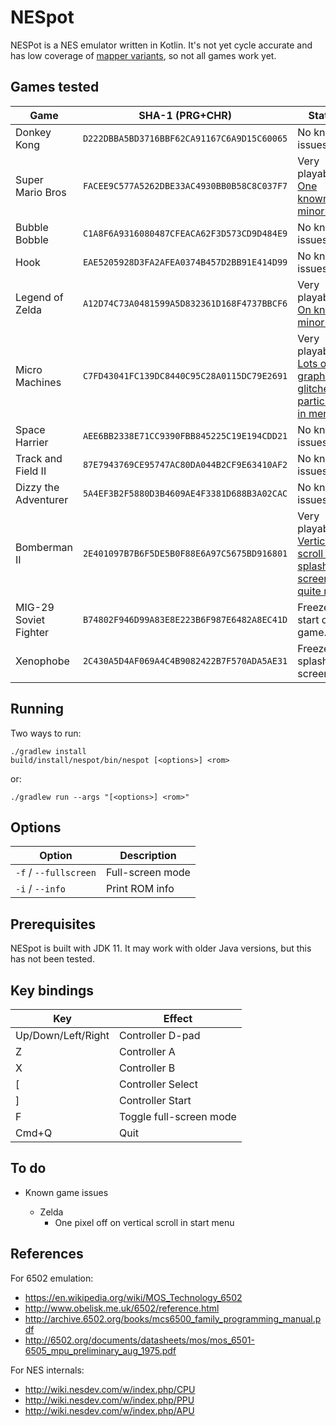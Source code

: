 # NESpot

NESPot is a NES emulator written in Kotlin.  It's not yet cycle accurate and has low coverage of
[mapper variants](https://wiki.nesdev.com/w/index.php/Mapper#iNES_1.0_mapper_grid), so not
all games work yet.


## Games tested

| Game | SHA-1 (PRG+CHR) | Status |
| --- | --- | --- |
| Donkey Kong           | `D222DBBA5BD3716BBF62CA91167C6A9D15C60065` | No known issues. |
| Super Mario Bros      | `FACEE9C577A5262DBE33AC4930BB0B58C8C037F7` | Very playable.  [One known minor bug](https://github.com/oliver-charlesworth/nespot/issues/87). |
| Bubble Bobble         | `C1A8F6A9316080487CFEACA62F3D573CD9D484E9` | No known issues. |
| Hook                  | `EAE5205928D3FA2AFEA0374B457D2BB91E414D99` | No known issues. |
| Legend of Zelda       | `A12D74C73A0481599A5D832361D168F4737BBCF6` | Very playable.  [On known minor bug](https://github.com/oliver-charlesworth/nespot/issues/89). |
| Micro Machines        | `C7FD43041FC139DC8440C95C28A0115DC79E2691` | Very playable.  [Lots of graphical glitches, particularly in menus](https://github.com/oliver-charlesworth/nespot/issues/88). |
| Space Harrier         | `AEE6BB2338E71CC9390FBB845225C19E194CDD21` | No known issues. |
| Track and Field II    | `87E7943769CE95747AC80DA044B2CF9E63410AF2` | No known issues. |
| Dizzy the Adventurer  | `5A4EF3B2F5880D3B4609AE4F3381D688B3A02CAC` | No known issues. |
| Bomberman II          | `2E401097B7B6F5DE5B0F88E6A97C5675BD916801` | Very playable.  [Vertical scroll of splash screen not quite right](https://github.com/oliver-charlesworth/nespot/issues/91). |
| MIG-29 Soviet Fighter | `B74802F946D99A83E8E223B6F987E6482A8EC41D` | Freezes on start of game. |
| Xenophobe             | `2C430A5D4AF069A4C4B9082422B7F570ADA5AE31` | Freezes on splash screen. |


## Running

Two ways to run:

```
./gradlew install
build/install/nespot/bin/nespot [<options>] <rom>
```

or:

```
./gradlew run --args "[<options>] <rom>"
```


## Options

| Option | Description |
| --- | --- |
| `-f` / `--fullscreen` | Full-screen mode |
| `-i` / `--info` | Print ROM info |


## Prerequisites

NESpot is built with JDK 11.  It may work with older Java versions, but this has not been tested. 


## Key bindings

| Key | Effect |
| --- | --- |
| Up/Down/Left/Right | Controller D-pad |
| Z | Controller A |
| X | Controller B |
| [ | Controller Select |
| ] | Controller Start |
| F | Toggle full-screen mode |
| Cmd+Q | Quit |


## To do

- Known game issues

  - Zelda
    - One pixel off on vertical scroll in start menu


## References

For 6502 emulation:

- https://en.wikipedia.org/wiki/MOS_Technology_6502
- http://www.obelisk.me.uk/6502/reference.html
- http://archive.6502.org/books/mcs6500_family_programming_manual.pdf
- http://6502.org/documents/datasheets/mos/mos_6501-6505_mpu_preliminary_aug_1975.pdf

For NES internals:

- http://wiki.nesdev.com/w/index.php/CPU 
- http://wiki.nesdev.com/w/index.php/PPU
- http://wiki.nesdev.com/w/index.php/APU
